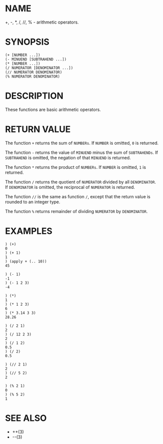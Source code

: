 # NAME
+, -, *, /, //, % - arithmetic operators.

# SYNOPSIS

    (+ [NUMBER ...])
    (- MINUEND [SUBTRAHEND ...])
    (* [NUMBER ...])
    (/ NUMERATOR [DENOMINATOR ...])
    (// NUMERATOR DENOMINATOR)
    (% NUMERATOR DENOMINATOR)

# DESCRIPTION
These functions are basic arithmetic operators.

# RETURN VALUE
The function `+` returns the sum of `NUMBERs`. If `NUMBER` is omitted, `0` is returned.

The function `-` returns the value of `MINUEND` minus the sum of `SUBTRAHENDs`. If `SUBTRAHEND` is omitted, the negation of that `MINUEND` is returned.

The function `*` returns the product of `NUMBERs`. If `NUMBER` is omitted, `1` is returned.

The function `/` returns the quotient of `NUMERATOR` divided by all `DENOMINATOR`. If `DENOMINATOR` is omitted, the reciprocal of `NUMERATOR` is returned.

The function `//` is the same as function `/`, except that the return value is rounded to an integer type.

The function `%` returns remainder of dividing `NUMERATOR` by `DENOMINATOR`.

# EXAMPLES

    ) (+)
    0
    ) (+ 1)
    1
    ) (apply + (.. 10))
    45

    ) (- 1)
    -1
    ) (- 1 2 3)
    -4

    ) (*)
    1
    ) (* 1 2 3)
    6
    ) (* 3.14 3 3)
    28.26

    ) (/ 2 1)
    2
    ) (/ 12 2 3)
    2
    ) (/ 1 2)
    0.5
    ) (/ 2)
    0.5

    ) (// 2 1)
    2
    ) (// 5 2)
    2

    ) (% 2 1)
    0
    ) (% 5 2)
    1

# SEE ALSO
- ++(3)
- --(3)
